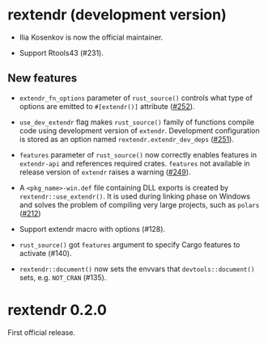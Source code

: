 # rextendr (development version)

* Ilia Kosenkov is now the official maintainer.

* Support Rtools43 (#231).

## New features

* `extendr_fn_options` parameter of `rust_source()` controls what type of options are emitted to `#[extendr()]` attribute ([#252](https://github.com/extendr/rextendr/pull/252)).

* `use_dev_extendr` flag makes `rust_source()` family of functions compile code using development version of `extendr`.
Development configuration is stored as an option named `rextendr.extendr_dev_deps` ([#251](https://github.com/extendr/rextendr/pull/251)).

* `features` parameter of `rust_source()` now correctly enables features in `extendr-api` and references required crates.
`features` not available in release version of `extendr` raises a warning ([#249](https://github.com/extendr/rextendr/pull/249)).

* A `<pkg_name>-win.def` file containing DLL exports is created by `rextendr::use_extendr()`. It is used during linking phase on Windows and solves the problem of compiling very large projects, such as `polars` ([#212](https://github.com/extendr/rextendr/pull/212))

* Support extendr macro with options (#128).

* `rust_source()` got `features` argument to specify Cargo features to activate
  (#140).

* `rextendr::document()` now sets the envvars that `devtools::document()` sets,
  e.g. `NOT_CRAN` (#135).

# rextendr 0.2.0

First official release.
